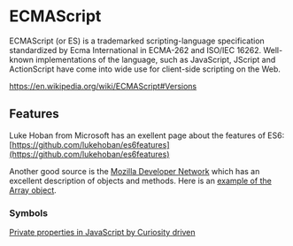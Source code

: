 # ECMAScript

ECMAScript (or ES) is a trademarked scripting-language specification standardized by Ecma International in ECMA-262 and ISO/IEC 16262. Well-known implementations of the language, such as JavaScript, JScript and ActionScript have come into wide use for client-side scripting on the Web.

https://en.wikipedia.org/wiki/ECMAScript#Versions

## Features

Luke Hoban from Microsoft has an exellent page about the features of ES6: [https://github.com/lukehoban/es6features](https://github.com/lukehoban/es6features)

Another good source is the [Mozilla Developer Network](https://developer.mozilla.org/en-US/docs/Web/JavaScript/New_in_JavaScript/ECMAScript_6_support_in_Mozilla) 
which has an excellent description of objects and methods. 
Here is an [example of the Array object](https://developer.mozilla.org/en-US/docs/Web/JavaScript/Reference/Global_Objects/Array).

### Symbols

[Private properties in JavaScript by Curiosity driven](https://curiosity-driven.org/private-properties-in-javascript)
